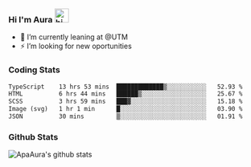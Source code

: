 ### Hi I'm Aura <img src="https://user-images.githubusercontent.com/1303154/88677602-1635ba80-d120-11ea-84d8-d263ba5fc3c0.gif" width="28px" alt="hi">

- 🔭 I’m currently leaning at @UTM
- ⚡ I’m looking for new oportunities


### Coding Stats

<!--START_SECTION:waka-->

```txt
TypeScript    13 hrs 53 mins  █████████████▒░░░░░░░░░░░   52.93 %
HTML          6 hrs 44 mins   ██████▒░░░░░░░░░░░░░░░░░░   25.67 %
SCSS          3 hrs 59 mins   ███▓░░░░░░░░░░░░░░░░░░░░░   15.18 %
Image (svg)   1 hr 1 min      █░░░░░░░░░░░░░░░░░░░░░░░░   03.90 %
JSON          30 mins         ▒░░░░░░░░░░░░░░░░░░░░░░░░   01.91 %
```

<!--END_SECTION:waka-->

### Github Stats

![ApaAura's github stats](https://github-readme-stats.vercel.app/api?username=ApaAura&count_private=true&theme=tokyonight&hide=contribs,prs)
